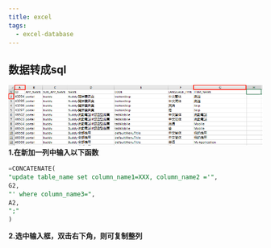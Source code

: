 ```yaml
---
title: excel
tags:
  - excel-database
---
```

## 数据转成sql


![](./assets/1.png)**1.在新加一列中输入以下函数**  

```sql
=CONCATENATE(
"update table_name set column_name1=XXX, column_name2 ='",
G2,
"' where column_name3=",
A2,
";"
)
```

**2.选中输入框，双击右下角，则可复制整列**  
